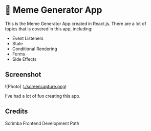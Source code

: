 # 🤡 Meme Generator App

This is the Meme Generator App created in React.js. There are a lot of topics that is covered in this app, including:

- Event Listeners
- State
- Conditional Rendering
- Forms
- Side Effects

## Screenshot

![Photo] ([./screencapture.png](https://raw.githubusercontent.com/mnizhadali-afg/MemeGenerator/main/public/assets/screencapture.png))

I've had a lot of fun creating this app.

## Credits

Scrimba Frontend Development Path
